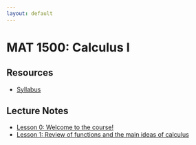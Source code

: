 ```yaml
---
layout: default
---
```


# MAT 1500: Calculus I

## Resources

* [Syllabus](syllabus.html)

## Lecture Notes

* [Lesson 0: Welcome to the course!](lesson0.html)
* [Lesson 1: Review of functions and the main ideas of calculus](lesson1.html)
<!-- * [Lesson 2: Inverses, Derivatives, and Intro to Limits](lesson2.html) -->
<!-- * [Lesson 3: More on Limits](lesson3.html) -->
<!-- * [Lesson 4: Squeeze Theorem / Continuity](lesson4.html) -->
<!-- * [Lesson 5: IVT / Derivatives Intro](lesson5.html) -->
<!-- * [Lesson 6: Basic Derivatives](lesson6.html) -->
<!-- * [Lesson 7: Derivative Rules](lesson7.html) -->
<!-- * [Lesson 8: Differentiability and Continuity](lesson8.html) -->
<!-- * [Lesson 9: Trig Derivatives](lesson9.html) -->
<!-- * [Lesson 10: Chain Rule](lesson10.html) -->
<!-- * [Lesson 11: Implicit Differentiation](lesson11.html) -->
<!-- * [Lesson 12: Exponential Functions](lesson12.html) -->
<!-- * [Lesson 13: Logarithmic Differentiation](lesson13.html) -->
<!-- * [Lesson 14: Related Rates](lesson14.html) -->
<!-- * [Lesson 15: Optimization and Linear Approximation](lesson15.html) -->
<!-- * [Lesson 16: Mean Value Theorem](lesson16.html) -->
<!-- * [Lesson 17: Applied Optimization](lesson17.html) -->
<!-- * [Lesson 18: Limits at Infinity](lesson18.html) -->
<!-- * [Lesson 19: Antiderivatives](lesson19.html) -->
<!-- * [Lesson 20: Areas / Definite Integrals](lesson20.html) -->
<!-- * [Lesson 21: Definite Integrals + FTC](lesson21.html) -->
<!-- * [Lesson 22: Applications of Integrals; Substitution](lesson22.html) -->
<!-- * [Lesson 23: Definite Integrals with Substitution](lesson23.html) -->
